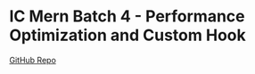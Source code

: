 # IC Mern Batch 4 - Performance Optimization and Custom Hook

[GitHub Repo](https://github.com/learnwithsumit/ic-mern4-class-6)

